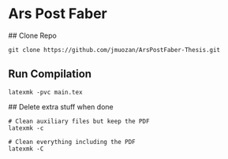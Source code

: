 # Ars Post Faber

## Clone Repo
```
git clone https://github.com/jmuozan/ArsPostFaber-Thesis.git
```

## Run Compilation
```
latexmk -pvc main.tex
```

## Delete extra stuff when done

```
# Clean auxiliary files but keep the PDF
latexmk -c

# Clean everything including the PDF
latexmk -C
```
